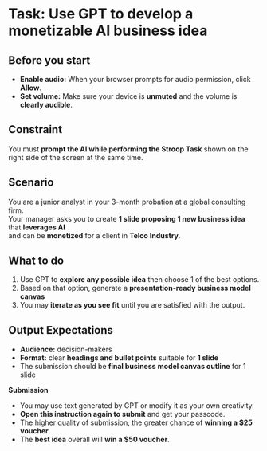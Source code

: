 
# Task: Use GPT to develop a monetizable AI business idea

**Before you start**
---
- **Enable audio:** When your browser prompts for audio permission, click **Allow**.
- **Set volume:** Make sure your device is **unmuted** and the volume is **clearly audible**.

**Constraint**
---
You must **prompt the AI while performing the Stroop Task** shown on the right side of the screen at the same time.

**Scenario**
---
You are a junior analyst in your 3-month probation at a global consulting firm. <br>
Your manager asks you to create **1 slide proposing 1 new business idea** that **leverages AI** <br> 
and can be **monetized** for a client in **Telco Industry**.

**What to do**
---
1. Use GPT to **explore any possible idea** then choose 1 of the best options.
2. Based on that option, generate a **presentation-ready business model canvas**
2. You may **iterate as you see fit** until you are satisfied with the output.

**Output Expectations**
---
- **Audience:** decision-makers  
- **Format:** clear **headings and bullet points** suitable for **1 slide**
- The submission should be **final business model canvas outline** for 1 slide

**Submission**
- You may use text generated by GPT or modify it as your own creativity.
- **Open this instruction again to submit** and get your passcode.
- The higher quality of submission, the greater chance of **winning a $25 voucher**.
- The **best idea** overall will **win a $50 voucher**.